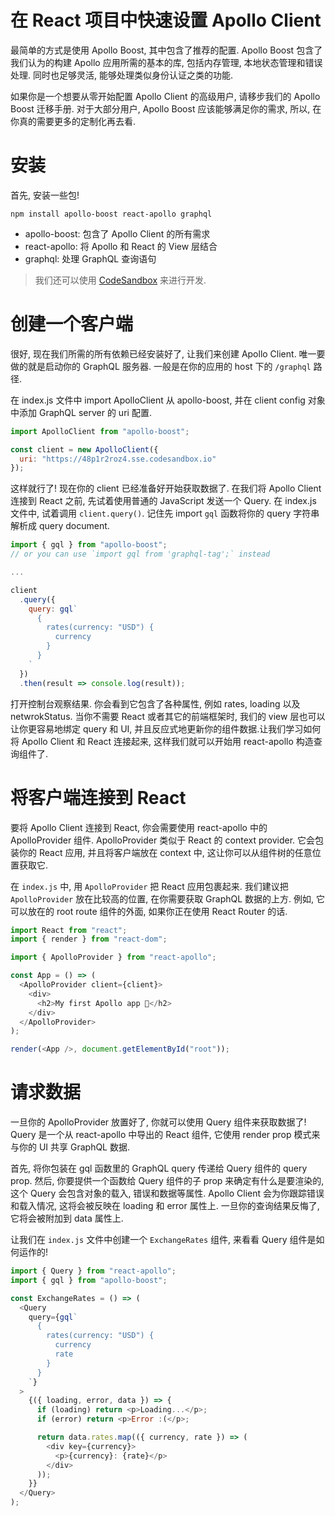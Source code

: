 # 在 React 项目中快速设置 Apollo Client

最简单的方式是使用 Apollo Boost, 其中包含了推荐的配置. Apollo Boost 包含了我们认为的构建 Apollo 应用所需的基本的库, 包括内存管理, 本地状态管理和错误处理. 同时也足够灵活, 能够处理类似身份认证之类的功能.

如果你是一个想要从零开始配置 Apollo Client 的高级用户, 请移步我们的 Apollo Boost 迁移手册. 对于大部分用户, Apollo Boost 应该能够满足你的需求, 所以, 在你真的需要更多的定制化再去看.

# 安装

首先, 安装一些包!

```
npm install apollo-boost react-apollo graphql
```

- apollo-boost: 包含了 Apollo Client 的所有需求
- react-apollo: 将 Apollo 和 React 的 View 层结合
- graphql: 处理 GraphQL 查询语句

> 我们还可以使用 [CodeSandbox](https://codesandbox.io/) 来进行开发.

# 创建一个客户端

很好, 现在我们所需的所有依赖已经安装好了, 让我们来创建 Apollo Client. 唯一要做的就是启动你的 GraphQL 服务器. 一般是在你的应用的 host 下的 `/graphql` 路径.

在 index.js 文件中 import ApolloClient 从 apollo-boost, 并在 client config 对象中添加 GraphQL server 的 uri 配置.

```js
import ApolloClient from "apollo-boost";

const client = new ApolloClient({
  uri: "https://48p1r2roz4.sse.codesandbox.io"
});
```

这样就行了! 现在你的 client 已经准备好开始获取数据了. 在我们将 Apollo Client 连接到 React 之前, 先试着使用普通的 JavaScript 发送一个 Query. 在 index.js 文件中, 试着调用 `client.query()`. 记住先 import `gql` 函数将你的 query 字符串解析成 query document.

```js
import { gql } from "apollo-boost";
// or you can use `import gql from 'graphql-tag';` instead

...

client
  .query({
    query: gql`
      {
        rates(currency: "USD") {
          currency
        }
      }
    `
  })
  .then(result => console.log(result));
```

打开控制台观察结果. 你会看到它包含了各种属性, 例如 rates, loading 以及 netwrokStatus. 当你不需要 React 或者其它的前端框架时, 我们的 view 层也可以让你更容易地绑定 query 和 UI, 并且反应式地更新你的组件数据.让我们学习如何将 Apollo Client 和 React 连接起来, 这样我们就可以开始用 react-apollo 构造查询组件了.

# 将客户端连接到 React

要将 Apollo Client 连接到 React, 你会需要使用 react-apollo 中的 ApolloProvider 组件. ApolloProvider 类似于 React 的 context provider. 它会包装你的 React 应用, 并且将客户端放在 context 中, 这让你可以从组件树的任意位置获取它.

在 `index.js` 中, 用 `ApolloProvider` 把 React 应用包裹起来. 我们建议把 `ApolloProvider` 放在比较高的位置, 在你需要获取 GraphQL 数据的上方. 例如, 它可以放在的 root route 组件的外面, 如果你正在使用 React Router 的话.

```js
import React from "react";
import { render } from "react-dom";

import { ApolloProvider } from "react-apollo";

const App = () => (
  <ApolloProvider client={client}>
    <div>
      <h2>My first Apollo app 🚀</h2>
    </div>
  </ApolloProvider>
);

render(<App />, document.getElementById("root"));
```

# 请求数据

一旦你的 ApolloProvider 放置好了, 你就可以使用 Query 组件来获取数据了! Query 是一个从 react-apollo 中导出的 React 组件, 它使用 render prop 模式来与你的 UI 共享 GraphQL 数据.

首先, 将你包装在 gql 函数里的 GraphQL query 传递给 Query 组件的 query prop. 然后, 你要提供一个函数给 Query 组件的子 prop 来确定有什么是要渲染的, 这个 Query 会包含对象的载入, 错误和数据等属性. Apollo Client 会为你跟踪错误和载入情况, 这将会被反映在 loading 和 error 属性上. 一旦你的查询结果反悔了, 它将会被附加到 data 属性上.

让我们在 `index.js` 文件中创建一个 `ExchangeRates` 组件, 来看看 Query 组件是如何运作的!

```js
import { Query } from "react-apollo";
import { gql } from "apollo-boost";

const ExchangeRates = () => (
  <Query
    query={gql`
      {
        rates(currency: "USD") {
          currency
          rate
        }
      }
    `}
  >
    {({ loading, error, data }) => {
      if (loading) return <p>Loading...</p>;
      if (error) return <p>Error :(</p>;

      return data.rates.map(({ currency, rate }) => (
        <div key={currency}>
          <p>{currency}: {rate}</p>
        </div>
      ));
    }}
  </Query>
);
```
